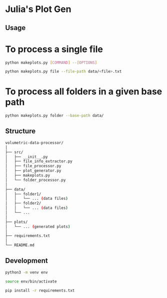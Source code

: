 # Julia's Plot Gen

## Usage

# To process a single file

```bash
python makeplots.py [COMMAND] --[OPTIONS]
```

```bash
python makeplots.py file --file-path data/<file>.txt
```

# To process all folders in a given base path

```bash
python makeplots.py folder --base-path data/
```

## Structure

```bash
volumetric-data-processor/
│
├── src/
│   ├── __init__.py
│   ├── file_info_extractor.py
│   ├── file_processor.py
│   ├── plot_generator.py
│   ├── makeplots.py
│   └── folder_processor.py
│
├── data/
│   ├── folder1/
│   │   └── ... (data files)
│   ├── folder2/
│   │   └── ... (data files)
│   └── ...
│
├── plots/
│   └── ... (generated plots)
│
├── requirements.txt
│
└── README.md
```

## Development

```bash
python3 -m venv env
```

```bash
source env/bin/activate
```

```bash
pip install -r requirements.txt
```
